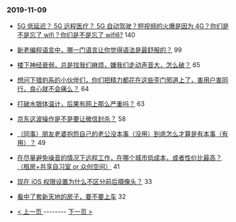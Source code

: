 ### 2019-11-09 
- [5G 低延迟？ 5G 远程医疗？ 5G 自动驾驶？短视频的火爆是因为 4G？你们是不是忘了 wifi？你们是不是忘了 wifi6?](https://www.v2ex.com/t/617789) 140
- [新老编程语言中，哪一门语言让你觉得语法是最舒服的？](https://www.v2ex.com/t/617934) 99
- [楼下神经衰弱，总是找我们麻烦，嫌我们走动声音大，怎么破？](https://www.v2ex.com/t/617788) 65
- [想问下猎豹系的小伙伴们，你们把精力都花在这些歪门邪道上了，害用户害同行，良心就不会痛么？](https://www.v2ex.com/t/617885) 64
- [打破水银体温计，后果有网上那么严重吗？](https://www.v2ex.com/t/617815) 63
- [京东这波操作是不是要让微信封杀？](https://www.v2ex.com/t/617816) 58
- [（同事）朋友老婆抱怨自己的老公没本事（没用）到底怎么才算是有本事（有用）？](https://www.v2ex.com/t/617889) 49
- [在尽量避免噪音的情况下远程工作，在哪个城市低成本，或者性价比最高？（租房+共享自习室 or 众创空间）](https://www.v2ex.com/t/617745) 41
- [现在 iOS 权限设置为什么不区分前后摄像头？](https://www.v2ex.com/t/617847) 33
- [看中了套新天地的房子，要不要上车](https://www.v2ex.com/t/617776) 32 

- [ < 上一页 ](https://github.com/able8/v2ex-hot-record/blob/master/2019-11-08.md) -------- [ 下一页 > ](https://github.com/able8/v2ex-hot-record/blob/master/2019-11-10.md)